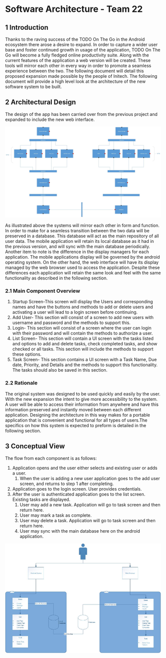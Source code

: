 # Software Architecture - Team 22

## 1 Introduction
Thanks to the raving success of the TODO On The Go in the Android ecosystem there arose a desire to expand. In order to capture a wider user base and foster continued growth in usage of the application, TODO On The Go will become a fully fledged online productivity suite. Along with the current features of the application a web version will be created. These tools will mirror each other in every way in order to promote a seamless experience between the two. The following document will detail this proposed expansion made possible by the people of Initech. The following document will provide a high level look at the architecture of the new software system to be built. 

## 2 Architectural Design
The design of the app has been carried over from the previous project and expanded to include the new web interface.
 
![Configuration Diagram](ConfigurationDiagram.jpg)

As illustrated above the systems will mirror each other in form and function. In order to make for a seamless transition between the two data will be preserved in a database. This database will act as the main repository of all user data. The mobile application will retain its local database as it had in the previous version, and will sync with the main database periodically. Another item to note is the difference in the display managers for each application. The mobile applications display will be governed by the android operating system. On the other hand, the web interface will have its display managed by the web browser used to access the application.
Despite these differences each application will retain the same look and feel with the same functionality as described in the following section.
 
### 2.1 Main Component Overview
<ol>
<li>Startup Screen-This screen will display the Users and corresponding names and have the buttons and methods to add or delete users and activating a user will lead to a login screen before continuing.</li>
<li>Add User- This section will consist of a screen to add new users with username and password and the methods to support this.</li>
<li>Login- This section will consist of a screen where the user can login with their password and will contain the methods to authorize a user.</li>
<li>List Screen- This section will contain a UI screen with the tasks listed and options to add and delete tasks, check completed tasks, and show checked or all tasks. This section will include the methods to support these options.</li>
<li>Task Screen- This section contains a UI screen with a Task Name, Due date, Priority, and Details and the methods to support this functionality. The tasks should also be saved in this section.
</ol>

### 2.2 Rationale
The original system was designed to be used quickly and easily by the user. With the new expansion the intent to give more accessibility to the system. A user will be able to access their information from anywhere and have this information preserved and instantly moved between each different application. Designing the architecture in this way makes for a portable application that is convenient and functional for all types of users.The specifics on how this system is expected to preform is detailed in the following section.

## 3 Conceptual View

The flow from each component is as follows:

1. Application opens and the user either selects and existing user or adds a user.
	1. When the user is adding a new user application goes to the add user screen, and returns to step 1 after completing.
2. Application goes to the login screen. User provides credentials.
3. After the user is authenticated application goes to the list screen. Existing tasks are displayed.
	1. User may add a new task. Application will go to task screen and then return here.
	2. User may mark a task as complete.
	3. User may delete a task. Application will go to task screen and then return here.
	4. User may sync with the main database here on the android application.

![Functional](ConceptualView.jpg)